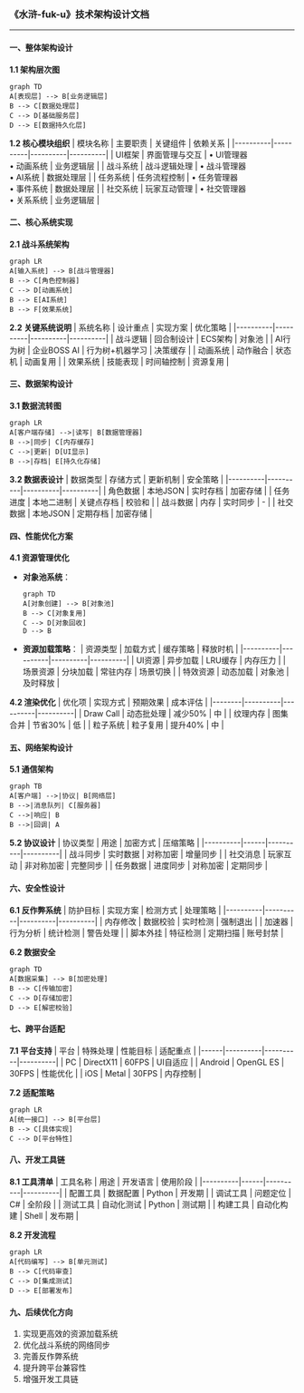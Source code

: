 ### 《水浒-fuk-u》技术架构设计文档

---

#### 一、整体架构设计

**1.1 架构层次图**
```mermaid
graph TD
A[表现层] --> B[业务逻辑层]
B --> C[数据处理层]
C --> D[基础服务层]
D --> E[数据持久化层]
```

**1.2 核心模块组织**
| 模块名称 | 主要职责 | 关键组件 | 依赖关系 |
|----------|----------|----------|----------|
| UI框架 | 界面管理与交互 | • UI管理器<br>• 动画系统 | 业务逻辑层 |
| 战斗系统 | 战斗逻辑处理 | • 战斗管理器<br>• AI系统 | 数据处理层 |
| 任务系统 | 任务流程控制 | • 任务管理器<br>• 事件系统 | 数据处理层 |
| 社交系统 | 玩家互动管理 | • 社交管理器<br>• 关系系统 | 业务逻辑层 |

#### 二、核心系统实现

**2.1 战斗系统架构**
```mermaid
graph LR
A[输入系统] --> B[战斗管理器]
B --> C[角色控制器]
C --> D[动画系统]
B --> E[AI系统]
B --> F[效果系统]
```

**2.2 关键系统说明**
| 系统名称 | 设计重点 | 实现方案 | 优化策略 |
|----------|----------|----------|----------|
| 战斗逻辑 | 回合制设计 | ECS架构 | 对象池 |
| AI行为树 | 企业BOSS AI | 行为树+机器学习 | 决策缓存 |
| 动画系统 | 动作融合 | 状态机 | 动画复用 |
| 效果系统 | 技能表现 | 时间轴控制 | 资源复用 |

#### 三、数据架构设计

**3.1 数据流转图**
```mermaid
graph LR
A[客户端存储] -->|读写| B[数据管理器]
B -->|同步| C[内存缓存]
C -->|更新| D[UI显示]
B -->|存档| E[持久化存储]
```

**3.2 数据表设计**
| 数据类型 | 存储方式 | 更新机制 | 安全策略 |
|----------|----------|----------|----------|
| 角色数据 | 本地JSON | 实时存档 | 加密存储 |
| 任务进度 | 本地二进制 | 关键点存档 | 校验和 |
| 战斗数据 | 内存 | 实时同步 | - |
| 社交数据 | 本地JSON | 定期存档 | 加密存储 |

#### 四、性能优化方案

**4.1 资源管理优化**
- **对象池系统**：
  ```mermaid
  graph TD
  A[对象创建] --> B[对象池]
  B --> C[对象复用]
  C --> D[对象回收]
  D --> B
  ```

- **资源加载策略**：
  | 资源类型 | 加载方式 | 缓存策略 | 释放时机 |
  |----------|----------|----------|----------|
  | UI资源 | 异步加载 | LRU缓存 | 内存压力 |
  | 场景资源 | 分块加载 | 常驻内存 | 场景切换 |
  | 特效资源 | 动态加载 | 对象池 | 及时释放 |

**4.2 渲染优化**
| 优化项 | 实现方式 | 预期效果 | 成本评估 |
|--------|----------|----------|----------|
| Draw Call | 动态批处理 | 减少50% | 中 |
| 纹理内存 | 图集合并 | 节省30% | 低 |
| 粒子系统 | 粒子复用 | 提升40% | 中 |

#### 五、网络架构设计

**5.1 通信架构**
```mermaid
graph TB
A[客户端] -->|协议| B[网络层]
B -->|消息队列| C[服务器]
C -->|响应| B
B -->|回调| A
```

**5.2 协议设计**
| 协议类型 | 用途 | 加密方式 | 压缩策略 |
|----------|------|----------|----------|
| 战斗同步 | 实时数据 | 对称加密 | 增量同步 |
| 社交消息 | 玩家互动 | 非对称加密 | 完整同步 |
| 任务数据 | 进度同步 | 对称加密 | 定期同步 |

#### 六、安全性设计

**6.1 反作弊系统**
| 防护目标 | 实现方案 | 检测方式 | 处理策略 |
|----------|----------|----------|----------|
| 内存修改 | 数据校验 | 实时检测 | 强制退出 |
| 加速器 | 行为分析 | 统计检测 | 警告处理 |
| 脚本外挂 | 特征检测 | 定期扫描 | 账号封禁 |

**6.2 数据安全**
```mermaid
graph TD
A[数据采集] --> B[加密处理]
B --> C[传输加密]
C --> D[存储加密]
D --> E[解密校验]
```

#### 七、跨平台适配

**7.1 平台支持**
| 平台 | 特殊处理 | 性能目标 | 适配重点 |
|------|----------|----------|----------|
| PC | DirectX11 | 60FPS | UI自适应 |
| Android | OpenGL ES | 30FPS | 性能优化 |
| iOS | Metal | 30FPS | 内存控制 |

**7.2 适配策略**
```mermaid
graph LR
A[统一接口] --> B[平台层]
B --> C[具体实现]
C --> D[平台特性]
```

#### 八、开发工具链

**8.1 工具清单**
| 工具名称 | 用途 | 开发语言 | 使用阶段 |
|----------|------|----------|----------|
| 配置工具 | 数据配置 | Python | 开发期 |
| 调试工具 | 问题定位 | C# | 全阶段 |
| 测试工具 | 自动化测试 | Python | 测试期 |
| 构建工具 | 自动化构建 | Shell | 发布期 |

**8.2 开发流程**
```mermaid
graph LR
A[代码编写] --> B[单元测试]
B --> C[代码审查]
C --> D[集成测试]
D --> E[部署发布]
```

#### 九、后续优化方向

1. 实现更高效的资源加载系统
2. 优化战斗系统的网络同步
3. 完善反作弊系统
4. 提升跨平台兼容性
5. 增强开发工具链
